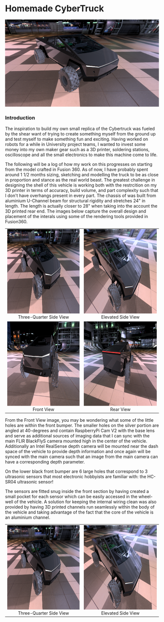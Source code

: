 # Homemade CyberTruck

![CyberTruck Scene 1](https://github.com/SeymurD/homemade-cybertruck/blob/master/media/scenic_cybertruck_1.png)

### Introduction

The inspiration to build my own small replica of the Cybertruck was fueled by the shear want of trying to create something myself from the ground up and test myself to make something fun and exciting. Having worked on robots for a while in University project teams, I wanted to invest some money into my own maker gear such as a 3D printer, soldering stations, oscilloscope and all the small electronics to make this machine come to life.

The following will be a log of how my work on this progresses on starting from the model crafted in Fusion 360. As of now, I have probably spent around 1 1/2 months sizing, sketching and modelling the truck to be as close in proportion and stance as the real world beast. The greatest challenge in designing the shell of this vehicle is working both with the restrcition on my 3D printer in terms of accuracy, build volume, and part complexity such that I don't have overhangs present in every part. The chassis of was built from aluminium U-Channel beam for structural rigidity and stretches 24" in length. The length is actually closer to 28" when taking into the account the 3D printed rear end. The images below capture the overall design and placement of the interals using some of the rendering tools provided in Fusion360.

| | |
|:-------------------------:|:-------------------------:|
|<img width="1604" height="275" alt="cybertruck scene 1" src="https://github.com/SeymurD/homemade-cybertruck/blob/master/media/scenic_cybertruck_1.png">  Three-Quarter Side View |  <img width="1604" height="275" alt="screen shot 2017-08-07 at 12 18 15 pm" src="https://github.com/SeymurD/homemade-cybertruck/blob/master/media/scenic_cybertruck_2.png"> Elevated Side View|
|<img width="1604" height="275" alt="screen shot 2017-08-07 at 12 18 15 pm" src="https://github.com/SeymurD/homemade-cybertruck/blob/master/media/scenic_cybertruck_3.png"> Front View |  <img width="1604" height="275" alt="screen shot 2017-08-07 at 12 18 15 pm" src="https://github.com/SeymurD/homemade-cybertruck/blob/master/media/scenic_cybertruck_4.png"> Rear View|

From the Front View image, you may be wondering what some of the little holes are within the front bumper. The smaller holes on the silver portion are angled at 40-degrees and contain RaspberryPi Cam V2 with the base lens and serve as additional sources of imaging data that I can sync with the main FLIR BlackFlyS camera mounted high in the center of the vehicle. Additionally an Intel RealSense depth camera will be mounted near the dash space of the vehicle to provide depth information and once again will be synced with the main camera such that an image from the main camera can have a corresponding depth parameter.

On the lower black front bumper are 6 large holes that correspond to 3 ultrasonic sensors that most electronic hobbyists are familiar with: the HC-SR04 ultrasonic sensor!

The sensors are fitted snug inside the front section by having created a small pocket for each sensor which can be easily accessed in the wheel-well of the vehicle. A solution for keeping the internal wiring clean was also provided by having 3D printed channels run seamlessly within the body of the vehicle and taking advantage of the fact that the core of the vehicle is an aluminium channel.

| | |
|:-------------------------:|:-------------------------:|
|<img width="1604" height="275" alt="cybertruck scene 1" src="https://github.com/SeymurD/homemade-cybertruck/blob/master/media/scenic_cybertruck_1.png">  Three-Quarter Side View |  <img width="1604" height="275" alt="screen shot 2017-08-07 at 12 18 15 pm" src="https://github.com/SeymurD/homemade-cybertruck/blob/master/media/scenic_cybertruck_2.png"> Elevated Side View|
